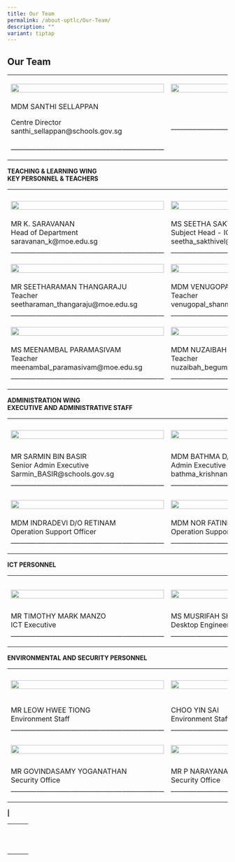 ```yaml
---
title: Our Team
permalink: /about-uptlc/Our-Team/
description: ""
variant: tiptap
---
```

<h2>Our Team</h2><table><tbody><tr><th rowspan="1" colspan="1"><p></p><div class="isomer-image-wrapper"><img style="width: 100%" height="auto" width="100%" src="/images/centredirector.jpg"></div></th><th rowspan="1" colspan="1"><p></p><div class="isomer-image-wrapper"><img style="width: 100%" height="auto" width="100%" alt="" src="/images/Staff/Blank1.png"></div></th><th rowspan="1" colspan="1"><p></p><div class="isomer-image-wrapper"><img style="width: 100%" height="auto" width="100%" alt="" src="/images/Staff/Blank1.png"></div></th></tr><tr><td rowspan="1" colspan="1"><p>MDM SANTHI SELLAPPAN</p><p>Centre Director<br>santhi_sellappan@schools.gov.sg</p><p>________________________________________________</p></td><td rowspan="1" colspan="1"><p></p><p></p><p></p><p>________________________________________________</p></td><td rowspan="1" colspan="1"><p></p><p></p><p></p><p>________________________________________________</p></td></tr></tbody></table><p></p><p><strong>TEACHING &amp; LEARNING WING <br>KEY PERSONNEL &amp; TEACHERS</strong></p><table><tbody><tr><th rowspan="1" colspan="1"><p></p></th><th rowspan="1" colspan="1"><p></p></th><th rowspan="1" colspan="1"><p></p></th></tr><tr><td rowspan="1" colspan="1"><div class="isomer-image-wrapper"><img style="width: 100%" height="auto" width="100%" src="/images/Subjecthead-curriculum.jpeg"></div></td><td rowspan="1" colspan="1"><div class="isomer-image-wrapper"><img style="width: 100%" height="auto" width="100%" src="/images/Ms-Seetha-Sakthivel3.jpg"></div></td><td rowspan="1" colspan="1"><div class="isomer-image-wrapper"><img style="width: 100%" height="auto" width="100%" src="/images/Subjecthead-tamil.jpeg"></div></td></tr><tr><td rowspan="1" colspan="1"><p>MR K. SARAVANAN<br>Head of Department<br>saravanan_k@moe.edu.sg<br>________________________________________________</p></td><td rowspan="1" colspan="1"><p>MS SEETHA SAKTHIVEL<br>Subject Head - ICT<br>seetha_sakthivel@moe.edu.sg<br>________________________________________________</p></td><td rowspan="1" colspan="1"><p>MRS SUMATHI SEGAR<br>Senior Teacher<br>sumathi_segar@moe.edu.sg<br>________________________________________________</p></td></tr><tr><td rowspan="1" colspan="1"><div class="isomer-image-wrapper"><img style="width: 100%" height="auto" width="100%" src="/images/teacher.jpeg"></div></td><td rowspan="1" colspan="1"><div class="isomer-image-wrapper"><img style="width: 100%" height="auto" width="100%" src="/images/teacher3.jpeg"></div></td><td rowspan="1" colspan="1"><div class="isomer-image-wrapper"><img style="width: 100%" height="auto" width="100%" src="/images/teacher2.jpeg"></div></td></tr><tr><td rowspan="1" colspan="1"><p>MR SEETHARAMAN THANGARAJU<br>Teacher<br>seetharaman_thangaraju@moe.edu.sg<br>________________________________________________</p></td><td rowspan="1" colspan="1"><p>MDM VENUGOPAL SHANMUGAVALLI<br>Teacher<br>venugopal_shanmugavalli@moe.edu.sg<br>________________________________________________</p></td><td rowspan="1" colspan="1"><p>MR GOVINDASAMY SANTHANRAJ<br>Teacher<br>govindasamy_santhanraj@moe.edu.sg<br>________________________________________________</p></td></tr><tr><td rowspan="1" colspan="1"><div class="isomer-image-wrapper"><img style="width: 100%" height="auto" width="100%" src="/images/teacher4.jpeg"></div></td><td rowspan="1" colspan="1"><div class="isomer-image-wrapper"><img style="width: 100%" height="auto" width="100%" src="/images/teacher5.jpeg"></div></td><td rowspan="1" colspan="1"><div class="isomer-image-wrapper"><img style="width: 100%" height="auto" width="100%" src="/images/Thirumalaisamy_Veerappan1.jpg"></div></td></tr><tr><td rowspan="1" colspan="1"><p>MS MEENAMBAL PARAMASIVAM<br>Teacher<br>meenambal_paramasivam@moe.edu.sg<br>________________________________________________</p></td><td rowspan="1" colspan="1"><p>MDM NUZAIBAH BEGUM SAYNUTHEM<br>Teacher<br>nuzaibah_begum_saynuthem@moe.edu.sg<br>________________________________________________</p></td><td rowspan="1" colspan="1"><p>MR VEERAPPAN THIRUMALAISAMY<br>Teacher<br>veerappan_thirumalaisamy@moe.edu.sg<br>________________________________________________</p></td></tr></tbody></table><p></p><p><strong>ADMINISTRATION WING<br>EXECUTIVE AND ADMINISTRATIVE STAFF</strong></p><table><tbody><tr><th rowspan="1" colspan="1"><p></p></th><th rowspan="1" colspan="1"><p></p></th><th rowspan="1" colspan="1"><p></p></th></tr><tr><td rowspan="1" colspan="1"><div class="isomer-image-wrapper"><img style="width: 100%" height="auto" width="100%" src="/images/Senioradminexecutive.jpeg"></div></td><td rowspan="1" colspan="1"><div class="isomer-image-wrapper"><img style="width: 100%" height="auto" width="100%" src="/images/Adminexecutive.jpeg"></div></td><td rowspan="1" colspan="1"><div class="isomer-image-wrapper"><img style="width: 100%" height="auto" width="100%" src="/images/Librarian.jpeg"></div></td></tr><tr><td rowspan="1" colspan="1"><p>MR SARMIN BIN BASIR<br>Senior Admin Executive<br>Sarmin_BASIR@schools.gov.sg<br>________________________________________________</p></td><td rowspan="1" colspan="1"><p>MDM BATHMA D/O KRISHNAN<br>Admin Executive<br>bathma_krishnan@moe.edu.sg<br>________________________________________________</p></td><td rowspan="1" colspan="1"><p>MDM MALLIKA DAKSHINAMURTHY<br>Librarian</p><p><br>________________________________________________</p></td></tr><tr><td rowspan="1" colspan="1"><div class="isomer-image-wrapper"><img style="width: 100%" height="auto" width="100%" src="/images/Operationsupportofficer.jpeg"></div></td><td rowspan="1" colspan="1"><div class="isomer-image-wrapper"><img style="width: 100%" height="auto" width="100%" src="/images/Operationsupportofficer2.jpeg"></div></td><td rowspan="1" colspan="1"><div class="isomer-image-wrapper"><img style="width: 100%" height="auto" width="100%" src="/images/Operationssupportofficer3.jpeg"></div></td></tr><tr><td rowspan="1" colspan="1"><p>MDM INDRADEVI D/O RETINAM<br>Operation Support Officer<br>________________________________________________</p></td><td rowspan="1" colspan="1"><p>MDM NOR FATINI BINTE ALIAS<br>Operation Support Officer<br>________________________________________________</p></td><td rowspan="1" colspan="1"><p>MDM NOORMALA BINTE WAHAB<br>Operation Support Officer<br>________________________________________________</p></td></tr></tbody></table><p></p><p><strong>ICT PERSONNEL</strong></p><table><tbody><tr><td rowspan="1" colspan="1"><p></p></td><td rowspan="1" colspan="1"><p></p></td><td rowspan="1" colspan="1"><p></p></td></tr><tr><td rowspan="1" colspan="1"><div class="isomer-image-wrapper"><img style="width: 100%" height="auto" width="100%" src="/images/Ictexecutive.jpeg"></div></td><td rowspan="1" colspan="1"><div class="isomer-image-wrapper"><img style="width: 100%" height="auto" width="100%" src="/images/DesktopEngineer.jpg"></div></td><td rowspan="1" colspan="1"><p></p><div class="isomer-image-wrapper"><img style="width: 100%" height="auto" width="100%" alt="" src="/images/Staff/Blank1.png"></div></td></tr><tr><td rowspan="1" colspan="1"><p>MR TIMOTHY MARK MANZO<br>ICT Executive<br>________________________________________________</p></td><td rowspan="1" colspan="1"><p>MS MUSRIFAH SHAHIBAL<br>Desktop Engineer<br>________________________________________________</p></td><td rowspan="1" colspan="1"><p></p><p><br>________________________________________________</p></td></tr></tbody></table><p></p><p><strong>ENVIRONMENTAL AND SECURITY PERSONNEL</strong></p><table><tbody><tr><th rowspan="1" colspan="1"><p></p></th><th rowspan="1" colspan="1"><p></p></th><th rowspan="1" colspan="1"><p></p></th></tr><tr><td rowspan="1" colspan="1"><div class="isomer-image-wrapper"><img style="width: 100%" height="auto" width="100%" src="/images/MR_LEOW_HWEE_TIONG.jpg"></div><p></p></td><td rowspan="1" colspan="1"><div class="isomer-image-wrapper"><img style="width: 100%" height="auto" width="100%" src="/images/Environmentstaff3.jpeg"></div><p></p></td><td rowspan="1" colspan="1"><p></p><div class="isomer-image-wrapper"><img style="width: 100%" height="auto" width="100%" alt="" src="/images/Staff/Blank1.png"></div></td></tr><tr><td rowspan="1" colspan="1"><p>MR LEOW HWEE TIONG<br>Environment Staff<br>________________________________________________</p></td><td rowspan="1" colspan="1"><p>CHOO YIN SAI<br>Environment Staff<br>________________________________________________</p></td><td rowspan="1" colspan="1"><p></p><p></p><p>________________________________________________</p></td></tr><tr><td rowspan="1" colspan="1"><div class="isomer-image-wrapper"><img style="width: 100%" height="auto" width="100%" src="/images/SecurityOfficer.jpeg"></div></td><td rowspan="1" colspan="1"><div class="isomer-image-wrapper"><img style="width: 100%" height="auto" width="100%" src="/images/MR_P_NARAYANASAMY.jpg"></div></td><td rowspan="1" colspan="1"><p></p><div class="isomer-image-wrapper"><img style="width: 100%" height="auto" width="100%" alt="" src="/images/Staff/Blank1.png"></div></td></tr><tr><td rowspan="1" colspan="1"><p>MR GOVINDASAMY YOGANATHAN<br>Security Office<br>________________________________________________</p></td><td rowspan="1" colspan="1"><p>MR P NARAYANASAMY<br>Security Office<br>________________________________________________</p></td><td rowspan="1" colspan="1"><p></p><p></p><p>________________________________________________</p></td></tr></tbody></table><p><strong>|</strong></p><p></p><table><tbody><tr><th rowspan="1" colspan="1"><p></p></th><th rowspan="1" colspan="1"><p></p></th><th rowspan="1" colspan="1"><p></p></th></tr><tr><td rowspan="1" colspan="1"><p></p></td><td rowspan="1" colspan="1"><p></p></td><td rowspan="1" colspan="1"><p></p></td></tr><tr><td rowspan="1" colspan="1"><p></p></td><td rowspan="1" colspan="1"><p></p></td><td rowspan="1" colspan="1"><p></p></td></tr></tbody></table><p></p><p></p><p></p><p></p><p></p>